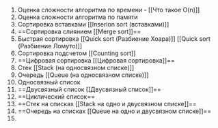 1. Оценка сложности алгоритма по времени - [[Что такое O(n)]]
2. Оценка сложности алгоритма по памяти
3. Сортировка вставками [[Inserion sort (вставками)]]
4. ==Сортировка слиянием [[Merge sort]]==
5. Быстрая сортировка [[Quick sort (Разбиение Хоара)]] [[Quick sort (Разбиение Ломуто)]]
6. Сортировка подсчетом [[Counting sort]] 
7. ==Цифровая сортировка [[Цифровая сортировка]]==
8. Стек [[Stack (на односвязном списке)]]
9. Очередь [[Queue (на односвязном списке)]]
10. Односвязный список
11. ==Двусвязный список [[Двусвязный список]]==
12. ==Циклический список==
13. ==Стек на списках [[Stack на одно и двусвязном списке]]==
14. ==Очередь на списках [[Queue на одно и двусвязном списке]]==
15. 